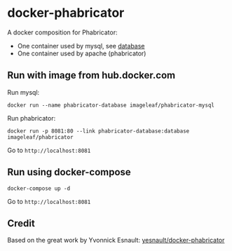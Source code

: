 # docker-phabricator

A docker composition for Phabricator:

- One container used by mysql, see [database](https://github.com/imageleaf/docker-phabricator/tree/master/database)
- One container used by apache (phabricator)

## Run with image from hub.docker.com

Run mysql:
```
docker run --name phabricator-database imageleaf/phabricator-mysql
```

Run phabricator:
```
docker run -p 8081:80 --link phabricator-database:database imageleaf/phabricator 
```

Go to `http://localhost:8081`

## Run using docker-compose

```
docker-compose up -d
```

Go to `http://localhost:8081`

## Credit

Based on the great work by Yvonnick Esnault: [yesnault/docker-phabricator](https://github.com/yesnault/docker-phabricator)
